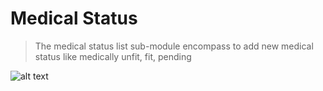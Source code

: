 # Medical Status
> The medical status list sub-module encompass to add new medical status like medically unfit, fit, pending

![alt text](<medical status .png>)
